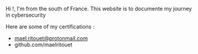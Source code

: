 
Hi !, I'm from the south of France. This website is to documente my journey in cybersecurity

Here are some of my certifications :

<div data-iframe-width="150" data-iframe-height="270" data-share-badge-id="179f14c0-fa10-4250-bb56-19e2566f4541" data-share-badge-host="https://www.credly.com"></div><script type="text/javascript" async src="//cdn.credly.com/assets/utilities/embed.js"></script>

- mael.ritouet@protonmail.com
- github.com/maelritouet
  
